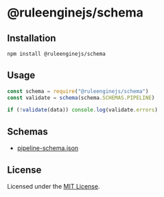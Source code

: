 # @ruleenginejs/schema

## Installation

```bash
npm install @ruleenginejs/schema
```

## Usage

```js
const schema = require("@ruleenginejs/schema")
const validate = schema(schema.SCHEMAS.PIPELINE)

if (!validate(data)) console.log(validate.errors)
```

## Schemas
- [pipeline-schema.json](./schema/pipeline-schema.json)

## License

Licensed under the [MIT License](./LICENSE).
